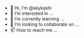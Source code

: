 - 👋 Hi, I’m @skykashi
- 👀 I’m interested in ...
- 🌱 I’m currently learning ...
- 💞️ I’m looking to collaborate on ...
- 📫 How to reach me ...

<!---
skykashi/skykashi is a ✨ special ✨ repository because its `README.md` (this file) appears on your GitHub profile.
You can click the Preview link to take a look at your changes.
--->
